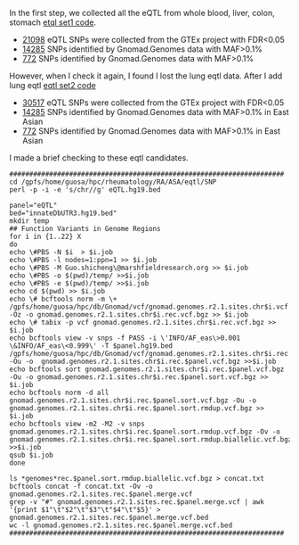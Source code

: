 

In the first step, we collected all the eQTL from whole blood, liver, colon, stomach [etql set1 code](eqtl.set1.sh). 
* [21098](eQTL.hg19.bed) eQTL SNPs were collected from the GTEx project with FDR<0.05
* [14285](gnomad.genomes.r2.1.sites.rec.eQTL.merge.vcf.bed) SNPs identified by Gnomad.Genomes data with MAF>0.1%
* [772](gnomad.exomes.r2.1.sites.rec.eQTL.hg19.vcf.bed) SNPs identified by Gnomad.Genomes data with MAF>0.1%

However, when I check it again, I found I lost the lung eqtl data. After I add lung eqtl [eqtl set2 code](eqtl.set2.sh)
* [30517](eQTL.set2.hg19.bed) eQTL SNPs were collected from the GTEx project with FDR<0.05
* [14285](gnomad.genomes.r2.1.sites.rec.eQTL.set2.merge.vcf.bed) SNPs identified by Gnomad.Genomes data with MAF>0.1% in East Asian
* [772](gnomad.exomes.r2.1.sites.rec.eQTL.set2.hg19.vcf.bed) SNPs identified by Gnomad.Genomes data with MAF>0.1% in East Asian

I made a brief checking to these eqtl candidates.
```
#####################################################################
cd /gpfs/home/guosa/hpc/rheumatology/RA/ASA/eqtl/SNP
perl -p -i -e 's/chr//g' eQTL.hg19.bed

panel="eQTL"
bed="innateDbUTR3.hg19.bed"
mkdir temp
## Function Variants in Genome Regions
for i in {1..22} X 
do
echo \#PBS -N $i  > $i.job
echo \#PBS -l nodes=1:ppn=1 >> $i.job
echo \#PBS -M Guo.shicheng\@marshfieldresearch.org >> $i.job
echo \#PBS -o $(pwd)/temp/ >>$i.job
echo \#PBS -e $(pwd)/temp/ >>$i.job
echo cd $(pwd) >> $i.job
echo \# bcftools norm -m \+ /gpfs/home/guosa/hpc/db/Gnomad/vcf/gnomad.genomes.r2.1.sites.chr$i.vcf.bgz -Oz -o gnomad.genomes.r2.1.sites.chr$i.rec.vcf.bgz >> $i.job
echo \# tabix -p vcf gnomad.genomes.r2.1.sites.chr$i.rec.vcf.bgz >> $i.job
echo bcftools view -v snps -f PASS -i \'INFO/AF_eas\>0.001 \&INFO/AF_eas\<0.999\' -T $panel.hg19.bed  /gpfs/home/guosa/hpc/db/Gnomad/vcf/gnomad.genomes.r2.1.sites.chr$i.rec.vcf.bgz -Ou -o  gnomad.genomes.r2.1.sites.chr$i.rec.$panel.vcf.bgz >>$i.job
echo bcftools sort gnomad.genomes.r2.1.sites.chr$i.rec.$panel.vcf.bgz -Ou -o gnomad.genomes.r2.1.sites.chr$i.rec.$panel.sort.vcf.bgz >> $i.job
echo bcftools norm -d all gnomad.genomes.r2.1.sites.chr$i.rec.$panel.sort.vcf.bgz -Ou -o gnomad.genomes.r2.1.sites.chr$i.rec.$panel.sort.rmdup.vcf.bgz >> $i.job
echo bcftools view -m2 -M2 -v snps gnomad.genomes.r2.1.sites.chr$i.rec.$panel.sort.rmdup.vcf.bgz -Ov -o gnomad.genomes.r2.1.sites.chr$i.rec.$panel.sort.rmdup.biallelic.vcf.bgz >>$i.job
qsub $i.job
done

ls *genomes*rec.$panel.sort.rmdup.biallelic.vcf.bgz > concat.txt
bcftools concat -f concat.txt -Ov -o gnomad.genomes.r2.1.sites.rec.$panel.merge.vcf
grep -v "#" gnomad.genomes.r2.1.sites.rec.$panel.merge.vcf | awk '{print $1"\t"$2"\t"$3"\t"$4"\t"$5}' > gnomad.genomes.r2.1.sites.rec.$panel.merge.vcf.bed
wc -l gnomad.genomes.r2.1.sites.rec.$panel.merge.vcf.bed
#####################################################################
```
